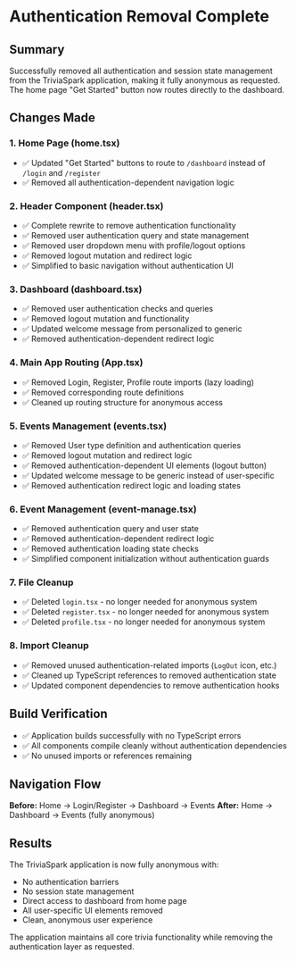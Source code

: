 # Authentication Removal Complete

## Summary

Successfully removed all authentication and session state management from the TriviaSpark application, making it fully anonymous as requested. The home page "Get Started" button now routes directly to the dashboard.

## Changes Made

### 1. Home Page (home.tsx)

- ✅ Updated "Get Started" buttons to route to `/dashboard` instead of `/login` and `/register`
- ✅ Removed all authentication-dependent navigation logic

### 2. Header Component (header.tsx)

- ✅ Complete rewrite to remove authentication functionality
- ✅ Removed user authentication query and state management
- ✅ Removed user dropdown menu with profile/logout options
- ✅ Removed logout mutation and redirect logic
- ✅ Simplified to basic navigation without authentication UI

### 3. Dashboard (dashboard.tsx)

- ✅ Removed user authentication checks and queries
- ✅ Removed logout mutation and functionality
- ✅ Updated welcome message from personalized to generic
- ✅ Removed authentication-dependent redirect logic

### 4. Main App Routing (App.tsx)

- ✅ Removed Login, Register, Profile route imports (lazy loading)
- ✅ Removed corresponding route definitions
- ✅ Cleaned up routing structure for anonymous access

### 5. Events Management (events.tsx)

- ✅ Removed User type definition and authentication queries
- ✅ Removed logout mutation and redirect logic
- ✅ Removed authentication-dependent UI elements (logout button)
- ✅ Updated welcome message to be generic instead of user-specific
- ✅ Removed authentication redirect logic and loading states

### 6. Event Management (event-manage.tsx)

- ✅ Removed authentication query and user state
- ✅ Removed authentication-dependent redirect logic
- ✅ Removed authentication loading state checks
- ✅ Simplified component initialization without authentication guards

### 7. File Cleanup

- ✅ Deleted `login.tsx` - no longer needed for anonymous system
- ✅ Deleted `register.tsx` - no longer needed for anonymous system  
- ✅ Deleted `profile.tsx` - no longer needed for anonymous system

### 8. Import Cleanup

- ✅ Removed unused authentication-related imports (`LogOut` icon, etc.)
- ✅ Cleaned up TypeScript references to removed authentication state
- ✅ Updated component dependencies to remove authentication hooks

## Build Verification

- ✅ Application builds successfully with no TypeScript errors
- ✅ All components compile cleanly without authentication dependencies
- ✅ No unused imports or references remaining

## Navigation Flow

**Before:** Home → Login/Register → Dashboard → Events
**After:** Home → Dashboard → Events (fully anonymous)

## Results

The TriviaSpark application is now fully anonymous with:

- No authentication barriers
- No session state management
- Direct access to dashboard from home page
- All user-specific UI elements removed
- Clean, anonymous user experience

The application maintains all core trivia functionality while removing the authentication layer as requested.
